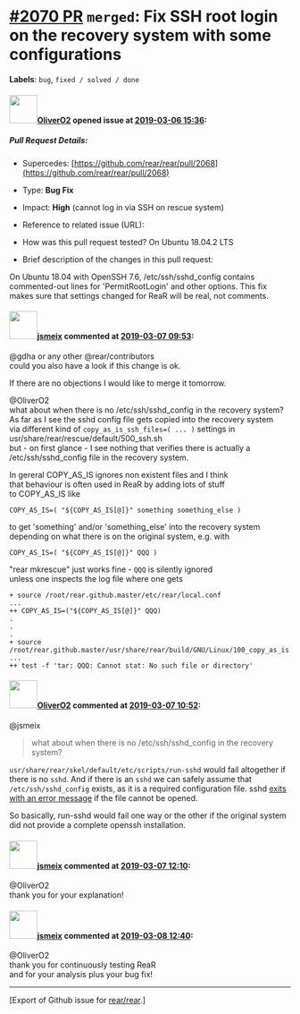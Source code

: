 [\#2070 PR](https://github.com/rear/rear/pull/2070) `merged`: Fix SSH root login on the recovery system with some configurations
================================================================================================================================

**Labels**: `bug`, `fixed / solved / done`

#### <img src="https://avatars.githubusercontent.com/u/4660803?v=4" width="50">[OliverO2](https://github.com/OliverO2) opened issue at [2019-03-06 15:36](https://github.com/rear/rear/pull/2070):

##### Pull Request Details:

-   Supercedes:
    [https://github.com/rear/rear/pull/2068](https://github.com/rear/rear/pull/2068)

-   Type: **Bug Fix**

-   Impact: **High** (cannot log in via SSH on rescue system)

-   Reference to related issue (URL):

-   How was this pull request tested? On Ubuntu 18.04.2 LTS

-   Brief description of the changes in this pull request:

On Ubuntu 18.04 with OpenSSH 7.6, /etc/ssh/sshd\_config contains  
commented-out lines for 'PermitRootLogin' and other options. This fix  
makes sure that settings changed for ReaR will be real, not comments.

#### <img src="https://avatars.githubusercontent.com/u/1788608?u=925fc54e2ce01551392622446ece427f51e2f0ce&v=4" width="50">[jsmeix](https://github.com/jsmeix) commented at [2019-03-07 09:53](https://github.com/rear/rear/pull/2070#issuecomment-470459606):

@gdha or any other @rear/contributors  
could you also have a look if this change is ok.

If there are no objections I would like to merge it tomorrow.

@OliverO2  
what about when there is no /etc/ssh/sshd\_config in the recovery
system?  
As far as I see the sshd config file gets copied into the recovery
system  
via different kind of `copy_as_is_ssh_files=( ... )` settings in  
usr/share/rear/rescue/default/500\_ssh.sh  
but - on first glance - I see nothing that verifies there is actually
a  
/etc/ssh/sshd\_config file in the recovery system.

In gereral COPY\_AS\_IS ignores non existent files and I think  
that behaviour is often used in ReaR by adding lots of stuff  
to COPY\_AS\_IS like

    COPY_AS_IS=( "${COPY_AS_IS[@]}" something something_else )

to get 'something' and/or 'something\_else' into the recovery system  
depending on what there is on the original system, e.g. with

    COPY_AS_IS=( "${COPY_AS_IS[@]}" QQQ )

"rear mkrescue" just works fine - `QQQ` is silently ignored  
unless one inspects the log file where one gets

    + source /root/rear.github.master/etc/rear/local.conf
    ...
    ++ COPY_AS_IS=("${COPY_AS_IS[@]}" QQQ)
    .
    .
    .
    + source /root/rear.github.master/usr/share/rear/build/GNU/Linux/100_copy_as_is.sh
    ...
    ++ test -f 'tar: QQQ: Cannot stat: No such file or directory'

#### <img src="https://avatars.githubusercontent.com/u/4660803?v=4" width="50">[OliverO2](https://github.com/OliverO2) commented at [2019-03-07 10:52](https://github.com/rear/rear/pull/2070#issuecomment-470479921):

@jsmeix

> what about when there is no /etc/ssh/sshd\_config in the recovery
> system?

`usr/share/rear/skel/default/etc/scripts/run-sshd` would fail altogether
if there is no `sshd`. And if there is an `sshd` we can safely assume
that `/etc/ssh/sshd_config` exists, as it is a required configuration
file. sshd [exits with an error
message](https://github.com/openssh/openssh-portable/blob/f02afa350afac1b2f2d1413259a27a4ba1e2ca24/servconf.c#L2208)
if the file cannot be opened.

So basically, run-sshd would fail one way or the other if the original
system did not provide a complete openssh installation.

#### <img src="https://avatars.githubusercontent.com/u/1788608?u=925fc54e2ce01551392622446ece427f51e2f0ce&v=4" width="50">[jsmeix](https://github.com/jsmeix) commented at [2019-03-07 12:10](https://github.com/rear/rear/pull/2070#issuecomment-470502222):

@OliverO2  
thank you for your explanation!

#### <img src="https://avatars.githubusercontent.com/u/1788608?u=925fc54e2ce01551392622446ece427f51e2f0ce&v=4" width="50">[jsmeix](https://github.com/jsmeix) commented at [2019-03-08 12:40](https://github.com/rear/rear/pull/2070#issuecomment-470915044):

@OliverO2  
thank you for continuously testing ReaR  
and for your analysis plus your bug fix!

------------------------------------------------------------------------

\[Export of Github issue for
[rear/rear](https://github.com/rear/rear).\]
